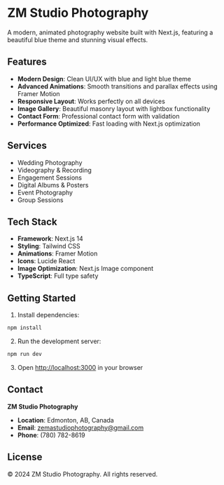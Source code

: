 # ZM Studio Photography

A modern, animated photography website built with Next.js, featuring a beautiful blue theme and stunning visual effects.

## Features

- **Modern Design**: Clean UI/UX with blue and light blue theme
- **Advanced Animations**: Smooth transitions and parallax effects using Framer Motion
- **Responsive Layout**: Works perfectly on all devices
- **Image Gallery**: Beautiful masonry layout with lightbox functionality
- **Contact Form**: Professional contact form with validation
- **Performance Optimized**: Fast loading with Next.js optimization

## Services

- Wedding Photography
- Videography & Recording
- Engagement Sessions
- Digital Albums & Posters
- Event Photography
- Group Sessions

## Tech Stack

- **Framework**: Next.js 14
- **Styling**: Tailwind CSS
- **Animations**: Framer Motion
- **Icons**: Lucide React
- **Image Optimization**: Next.js Image component
- **TypeScript**: Full type safety

## Getting Started

1. Install dependencies:
```bash
npm install
```

2. Run the development server:
```bash
npm run dev
```

3. Open [http://localhost:3000](http://localhost:3000) in your browser

## Contact

**ZM Studio Photography**
- **Location**: Edmonton, AB, Canada
- **Email**: zemastudiophotography@gmail.com
- **Phone**: (780) 782-8619

## License

© 2024 ZM Studio Photography. All rights reserved. 